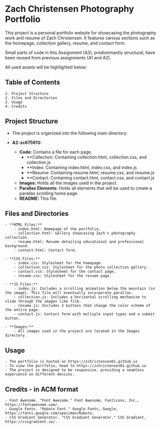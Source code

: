 # Zach Christensen Photography Portfolio

This project is a personal portfolio website for showcasing the photography 
work and resume of Zach Christensen. It features various sections such as the homepage, 
collection gallery, resume, and contact form.

Small parts of code in this Assignment (A3), predominantly structural, have been reused from previous assignments (A1 and A2).

All used assets will be highlighted below:

## Table of Contents

    1. Project Structure
    2. Files and Directories
    3. Usage
    4. Credits

## Project Structure

- The project is organized into the following main directory:

- **A2-zc675913:**
  - **Code:** Contains a file for each page.
      - **Collection: Containing collection.html, collection.css, and collection.js
      - **Index: Containing index.html, index.css, and index.js
      - **Resume: Containing resume.html, resume.css, and resume.js
      - **Contact: Containing contact.html, contact.css, and contact.js
  - **Images:** Holds all the images used in the project.
  - **Parallax Elements:** Holds all elements that will be used to create a parallax scrolling home page.
  - **README:** This file.

## Files and Directories

    - **HTML Files:**
        - index.html: Homepage of the portfolio.
        - collection.html: Gallery showcasing Zach's photography collection.
        - resume.html: Resume detailing educational and professional background.
        - contact.html: Contact form.

    - **CSS Files:**
        - index.css: Stylesheet for the homepage.
        - collection.css: Stylesheet for the photo collection gallery.
        - contact.css: Stylesheet for the contact page.
        - resume.css: Stylesheet for the resume page.

    - **JS Files:**
        - index.js: Includes a scrolling animation below the mountain (in the image). This file will eventually incorporate parallax.
        - collection.js: Includes a horizontal scrolling mechanism to slide through the images like film.
        - resume.js: Includes 3 buttons that change the color scheme of the entire page.
        - contact.js: Contact form with multiple input types and a submit button.

    - **Images:**
        - All images used in the project are located in the Images directory.

## Usage

    - The portfolio is hosted on https://zchristensen01.github.io
    - To view the portfolio, head to https://zchristensen01.github.io
    - The project is designed to be responsive, providing a seamless experience on different devices.

## Credits - in ACM format

    - Font Awesome. "Font Awesome." Font Awesome, Fonticons, Inc., https://fontawesome.com/.
    - Google Fonts. "Roboto Font." Google Fonts, Google, https://fonts.google.com/specimen/Roboto.
    - CSS Gradient Generator. "CSS Gradient Generator." CSS Gradient, https://cssgradient.io/.
  
